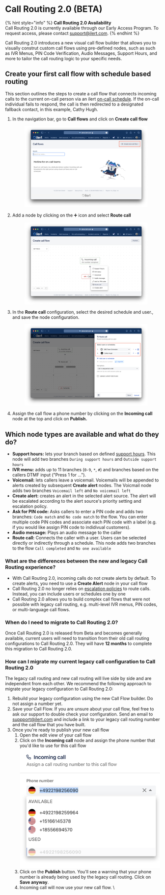 # Call Routing 2.0 (BETA)

{% hint style="info" %}
**Call Routing 2.0 Availability**\
Call Routing 2.0 is currently available through our Early Access Program. To request access, please contact support@ilert.com.
{% endhint %}

Call Routing 2.0 introduces a new visual call flow builder that allows you to visually construt custom call flows using pre-defined nodes, such as such as IVR Menus, PIN Code Verification, Audio Messages, Support Hours, and more to tailor the call routing logic to your specific needs.

## Create your first call flow with schedule based routing

This section outlines the steps to create a call flow that connects incoming calls to the current on-call person via an ilert [on-call schedule](../on-call-management-and-escalations/on-call-schedules/). If the on-call individual fails to respond, the call is then redirected to a designated fallback contact, in this example, Cathy Hugh.

1.  In the navigation bar, go to **Call flows** and click on **Create call flow**&#x20;

    <figure><img src="../.gitbook/assets/Screenshot 2024-03-19 at 22.22.13.png" alt=""><figcaption></figcaption></figure>
2.  Add a node by clicking on the ➕ icon and select **Route call**&#x20;

    <figure><img src="../.gitbook/assets/image (2).png" alt=""><figcaption></figcaption></figure>
3.  In the **Route call** configuration, select the desired schedule and user., and save the node configuration.

    <figure><img src="../.gitbook/assets/Screenshot 2024-03-19 at 22.27.42.png" alt=""><figcaption></figcaption></figure>
4. Assign the call flow a phone number by clicking on the **Incoming call** node at the top and click on **Publish.**&#x20;

## Which node types are available and what do they do?

* **Support hours:** lets your branch based on defined [support hours](../alerting/support-hours.md). This node will add two branches `During support hours` and `Outside support hours`&#x20;
* **IVR menu:** adds up to 11 branches (`0-9`, `*`, `#`) and branches based on the callers DTMF input ("Press 1 for ...").
* **Voicemail:** lets callers leave a voicemail. Voicemails will be appended to alerts created by subsequent **Create alert** nodes. The Voicmail node adds two branches `Voicemail left` and `No voicemail left`
* **Create alert:** creates an alert in the selected alert source. The alert will be escalated according to the alert source's priority setting and escalation policy.
* **Ask for PIN code:** Asks callers to enter a PIN code and adds two branches: `Code match` and `No code match` to the  flow. You can enter multiple code PIN codes and associate each PIN code with a label (e.g. if you would like assign PIN code to indidivual customers).
* **Audio message:** Plays an audio message to the caller
* **Route call:** Connects the caller with a user.  Users can be selected directly or indirectly through a schedule. This node adds two branches to the flow `Call completed` and `No one available`

### What are the differences between the new and legacy Call Routing experience?

* With Call Routing 2.0, incoming calls do not create alerts by default. To create alerts, you need to use a **Create Alert** node in your call flow
* Call Routing 2.0 no longer relies on [escalation policies](../on-call-management-and-escalations/escalation-policies.md) to route calls. Instead, you can include users or schedules one by one
* Call Routing 2.0 allows you to build complex call flows that were not possible with legacy call routing, e.g. multi-level IVR menus, PIN codes, or multi-language call flows.

### When do I need to migrate to Call Routing 2.0?

Once Call Routing 2.0 is released from Beta and becomes generally available, current users will need to transition from their old call routing configurations to Call Routing 2.0. They will have **12 months** to complete this migration to Call Routing 2.0.

### How can I migrate my current legacy call configuration to Call Routing 2.0

The legacy call routing and new call routing will live side by side and are independent from each other. We recommend the following approach to migrate your legacy configuration to Call Routing 2.0:

1. Rebuild your legacy configuration using the new Call Flow builder. Do not assign a number yet.
2. Save your Call Flow. If you are unsure about your call flow, feel free to ask our support to double check your configuration. Send an email to suppport@ilert.com and include a link to your legacy call routing number and the call flow that you have built.
3. Once you're ready to publish your new call flow
   1. Open the edit view of your call flow
   2. Click on the **Incoming call** node and assign the phone number that you'd like to use for this call flow\
      ![](<../.gitbook/assets/image (4).png>)
   3. Click on the **Publish** button. You'll see a warning that your phone number is already being used by the legacy call routing. Click on **Save anyway**.
   4. Incoming call will now use your new call flow. \


